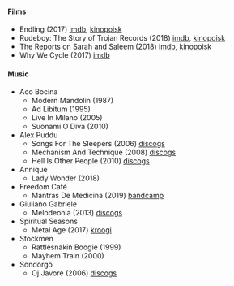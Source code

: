 #### Films
* Endling (2017) [imdb](https://www.imdb.com/title/tt6116774), [kinopoisk](https://www.kinopoisk.ru/film/1020269)
* Rudeboy: The Story of Trojan Records (2018) [imdb](https://www.imdb.com/title/tt8718814), [kinopoisk](https://www.kinopoisk.ru/film/1253839)
* The Reports on Sarah and Saleem (2018) [imdb](https://www.imdb.com/title/tt7158582), [kinopoisk](https://www.kinopoisk.ru/film/1099321)
* Why We Cycle (2017) [imdb](https://www.imdb.com/title/tt7927666)

#### Music
* Aco Bocina 
    * Modern Mandolin (1987)
    * Ad Libitum (1995)
    * Live In Milano (2005)
    * Suonami O Diva (2010)
* Alex Puddu
    * Songs For The Sleepers (2006) [discogs](https://www.discogs.com/ru/Alex-Puddu-And-The-Butterfly-Collectors-Songs-For-The-Sleepers/release/4707969)
    * Mechanism And Technique (2008) [discogs](https://www.discogs.com/ru/Alex-Puddu-And-The-Butterfly-Collectors-Mechanism-And-Technique/master/806661)
    * Hell Is Other People (2010) [discogs](https://www.discogs.com/ru/Alex-Puddu-Hell-Is-Other-People/release/4106300)
* Annique 
    * Lady Wonder (2018)
* Freedom Café
    * Mantras De Medicina (2019) [bandcamp](https://freedomcaf.bandcamp.com/releases)
* Giuliano Gabriele 
    * Melodeonia (2013) [discogs](https://www.discogs.com/ru/Giuliano-Gabriele-Melodeonia/release/8500219)
* Spiritual Seasons 
    * Metal Age (2017) [kroogi](http://spiritual-seasons.kroogi.com/ru/download/3284802-Metal-Age.html)    
* Stockmen 
    * Rattlesnakin Boogie (1999)
    * Mayhem Train (2000)
* Söndörgő
    * Oj Javore (2006) [discogs](https://www.discogs.com/ru/S%C3%B6nd%C3%B6rg%C5%91-Oj-Javore/release/11476140)